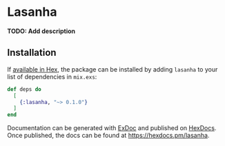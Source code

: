 # Lasanha

**TODO: Add description**

## Installation

If [available in Hex](https://hex.pm/docs/publish), the package can be installed
by adding `lasanha` to your list of dependencies in `mix.exs`:

```elixir
def deps do
  [
    {:lasanha, "~> 0.1.0"}
  ]
end
```

Documentation can be generated with [ExDoc](https://github.com/elixir-lang/ex_doc)
and published on [HexDocs](https://hexdocs.pm). Once published, the docs can
be found at <https://hexdocs.pm/lasanha>.

